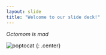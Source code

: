 ```yaml
---
layout: slide
title: "Welcome to our slide deck!"
---
```



*Octomom is mad*


![poptocat](https://octodex.github.com/images/poptocat.png)
{: .center}
